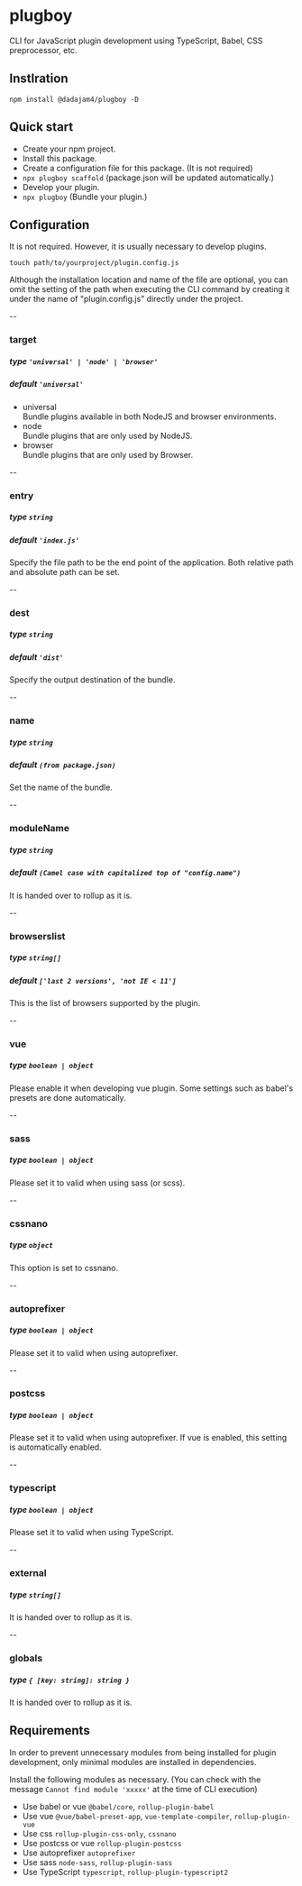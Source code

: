 # plugboy

CLI for JavaScript plugin development using TypeScript, Babel, CSS preprocessor, etc.

## Instlration

```
npm install @dadajam4/plugboy -D
```

## Quick start

- Create your npm project.
- Install this package.
- Create a configuration file for this package. (It is not required)
- `npx plugboy scaffold` (package.json will be updated automatically.)
- Develop your plugin.
- `npx plugboy` (Bundle your plugin.)

## Configuration
It is not required.
However, it is usually necessary to develop plugins.

```
touch path/to/yourproject/plugin.config.js
```

Although the installation location and name of the file are optional, you can omit the setting of the path when executing the CLI command by creating it under the name of "plugin.config.js" directly under the project.

--
### target
##### type `'universal' | 'node' | 'browser'`
##### default `'universal'`

- universal  
Bundle plugins available in both NodeJS and browser environments.
- node  
Bundle plugins that are only used by NodeJS.
- browser  
Bundle plugins that are only used by Browser.

--
### entry
##### type `string`
##### default `'index.js'`

Specify the file path to be the end point of the application.
Both relative path and absolute path can be set.

--
### dest
##### type `string`
##### default `'dist'`

Specify the output destination of the bundle.

--
### name
##### type `string`
##### default `(from package.json)`

Set the name of the bundle.

--
### moduleName
##### type `string`
##### default `(Camel case with capitalized top of "config.name")`

It is handed over to rollup as it is.

--
### browserslist
##### type `string[]`
##### default `['last 2 versions', 'not IE < 11']`

This is the list of browsers supported by the plugin.

--
### vue
##### type `boolean | object`

Please enable it when developing vue plugin.
Some settings such as babel's presets are done automatically.

--
### sass
##### type `boolean | object`

Please set it to valid when using sass (or scss).

--
### cssnano
##### type `object`

This option is set to cssnano.

--
### autoprefixer
##### type `boolean | object`

Please set it to valid when using autoprefixer.

--
### postcss
##### type `boolean | object`

Please set it to valid when using autoprefixer.
If vue is enabled, this setting is automatically enabled.

--
### typescript
##### type `boolean | object`

Please set it to valid when using TypeScript.

--
### external
##### type `string[]`

It is handed over to rollup as it is.

--
### globals
##### type `{ [key: string]: string }`

It is handed over to rollup as it is.

## Requirements
In order to prevent unnecessary modules from being installed for plugin development, only minimal modules are installed in dependencies.

Install the following modules as necessary. (You can check with the message `Cannot find module 'xxxxx'` at the time of CLI execution)

- Use babel or vue `@babel/core`, `rollup-plugin-babel`
- Use vue `@vue/babel-preset-app`, `vue-template-compiler`, `rollup-plugin-vue`
- Use css `rollup-plugin-css-only`, `cssnano`
- Use postcss or vue `rollup-plugin-postcss`
- Use autoprefixer `autoprefixer`
- Use sass `node-sass`, `rollup-plugin-sass`
- Use TypeScript `typescript`, `rollup-plugin-typescript2`